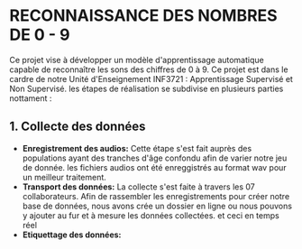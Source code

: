 # RECONNAISSANCE DES NOMBRES DE 0 - 9
Ce projet vise à développer un modèle d'apprentissage automatique capable de reconnaître les sons des chiffres de 0 à 9. Ce projet est dans le cardre de notre Unité d'Enseignement INF3721 : Apprentissage Supervisé et Non Supervisé.
les étapes de réalisation se subdivise en plusieurs parties nottament :
## 1. Collecte des données
- <b>Enregistrement des audios:</b> Cette étape s'est fait auprès des populations ayant des tranches d'âge confondu afin de varier notre jeu de donnée. les fichiers audios ont été enreggistrés au format wav pour un meilleur traitement.
- <b>Transport des données:</b> La collecte s'est faite à travers les 07 collaborateurs. Afin de rassembler les enregistrements pour créer notre base de données, nous avons crée un dossier en ligne ou nous pouvons y ajouter au fur et à mesure les données collectées. et ceci en temps réel
- <b>Etiquettage des données:</b>
